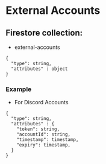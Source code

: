 # External Accounts

## Firestore collection:

- external-accounts

```
{
  "type": string,
  "attributes" : object
}
```

### Example
- For Discord Accounts
```
{
  "type": string,
  "attributes" : {
    "token": string,
    "accountId": string,
    "timestamp": timestamp,
    "expiry": timestamp,
  }
}
```
